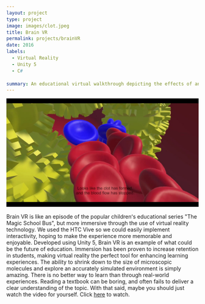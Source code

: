 ```yaml
---
layout: project
type: project
image: images/clot.jpeg
title: Brain VR
permalink: projects/brainVR
date: 2016
labels:
  - Virtual Reality
  - Unity 5
  - C#
  
summary: An educational virtual walkthrough depicting the effects of an ischemic stroke on the brain through virtual reality.
---
```


<div class="ui large rounded images">
  <img class="ui image" src="../images/clot.jpeg">
</div>

Brain VR is like an episode of the popular childrenʻs educational series "The Magic School Bus", but more immersive through the use of virtual reality technology. We used the HTC Vive so we could easily implement interactivity, hoping to make the experience more memorable and enjoyable. Developed using Unity 5, Brain VR is an example of what could be the future of education. Immersion has been proven to increase retention in students, making virtual reality the perfect tool for enhancing learning experiences. The ability to shrink down to the size of microscopic molecules and explore an accurately simulated environment is simply amazing. There is no better way to learn than through real-world experiences. Reading a textbook can be boring, and often fails to deliver a clear understanding of the topic. With that said, maybe you should just watch the video for yourself. Click [here](https://youtu.be/6pEafRmmyGU) to watch.

 

